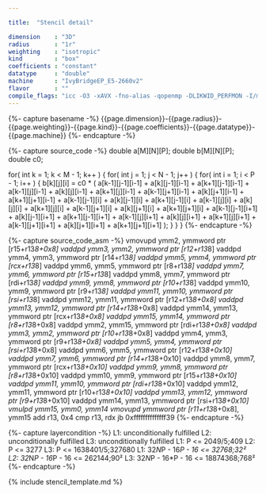 ```yaml
---

title:  "Stencil detail"

dimension    : "3D"
radius       : "1r"
weighting    : "isotropic"
kind         : "box"
coefficients : "constant"
datatype     : "double"
machine      : "IvyBridgeEP_E5-2660v2"
flavor       : ""
compile_flags: "icc -O3 -xAVX -fno-alias -qopenmp -DLIKWID_PERFMON -I/mnt/opt/likwid-4.3.2/include -L/mnt/opt/likwid-4.3.2/lib -I./stempel/stempel/headers/ ./stempel/headers/timing.c ./stempel/headers/dummy.c solar_compilable.c -o stencil -llikwid"
---
```


{%- capture basename -%}
{{page.dimension}}-{{page.radius}}-{{page.weighting}}-{{page.kind}}-{{page.coefficients}}-{{page.datatype}}-{{page.machine}}
{%- endcapture -%}

{%- capture source_code -%}
double a[M][N][P];
double b[M][N][P];
double c0;

for( int k = 1; k < M - 1; k++ ) {
  for( int j = 1; j < N - 1; j++ ) {
    for( int i = 1; i < P - 1; i++ ) {
      b[k][j][i] = c0 *
        ( a[k-1][j-1][i-1] + a[k][j-1][i-1]   + a[k+1][j-1][i-1]
        + a[k-1][j][i-1]   + a[k][j][i-1]     + a[k+1][j][i-1]
        + a[k-1][j+1][i-1] + a[k][j+1][i-1]   + a[k+1][j+1][i-1]
        + a[k-1][j-1][i]   + a[k][j-1][i]     + a[k+1][j-1][i]
        + a[k-1][j][i]     + a[k][j][i]       + a[k+1][j][i]
        + a[k-1][j+1][i]   + a[k][j+1][i]     + a[k+1][j+1][i]
        + a[k-1][j-1][i+1] + a[k][j-1][i+1]   + a[k+1][j-1][i+1]
        + a[k-1][j][i+1]   + a[k][j][i+1]     + a[k+1][j][i+1]
        + a[k-1][j+1][i+1] + a[k][j+1][i+1]   + a[k+1][j+1][i+1] );
    }
  }
}
{%- endcapture -%}

{%- capture source_code_asm -%}
vmovupd ymm2, ymmword ptr [r15+r13*8+0x8]
vaddpd ymm3, ymm2, ymmword ptr [r12+r13*8]
vaddpd ymm4, ymm3, ymmword ptr [r14+r13*8]
vaddpd ymm5, ymm4, ymmword ptr [rcx+r13*8]
vaddpd ymm6, ymm5, ymmword ptr [r8+r13*8]
vaddpd ymm7, ymm6, ymmword ptr [r15+r13*8]
vaddpd ymm8, ymm7, ymmword ptr [rdi+r13*8]
vaddpd ymm9, ymm8, ymmword ptr [r10+r13*8]
vaddpd ymm10, ymm9, ymmword ptr [r9+r13*8]
vaddpd ymm11, ymm10, ymmword ptr [rsi+r13*8]
vaddpd ymm12, ymm11, ymmword ptr [r12+r13*8+0x8]
vaddpd ymm13, ymm12, ymmword ptr [r14+r13*8+0x8]
vaddpd ymm14, ymm13, ymmword ptr [rcx+r13*8+0x8]
vaddpd ymm15, ymm14, ymmword ptr [r8+r13*8+0x8]
vaddpd ymm2, ymm15, ymmword ptr [rdi+r13*8+0x8]
vaddpd ymm3, ymm2, ymmword ptr [r10+r13*8+0x8]
vaddpd ymm4, ymm3, ymmword ptr [r9+r13*8+0x8]
vaddpd ymm5, ymm4, ymmword ptr [rsi+r13*8+0x8]
vaddpd ymm6, ymm5, ymmword ptr [r12+r13*8+0x10]
vaddpd ymm7, ymm6, ymmword ptr [r14+r13*8+0x10]
vaddpd ymm8, ymm7, ymmword ptr [rcx+r13*8+0x10]
vaddpd ymm9, ymm8, ymmword ptr [r8+r13*8+0x10]
vaddpd ymm10, ymm9, ymmword ptr [r15+r13*8+0x10]
vaddpd ymm11, ymm10, ymmword ptr [rdi+r13*8+0x10]
vaddpd ymm12, ymm11, ymmword ptr [r10+r13*8+0x10]
vaddpd ymm13, ymm12, ymmword ptr [r9+r13*8+0x10]
vaddpd ymm14, ymm13, ymmword ptr [rsi+r13*8+0x10]
vmulpd ymm15, ymm0, ymm14
vmovupd ymmword ptr [r11+r13*8+0x8], ymm15
add r13, 0x4
cmp r13, rdx
jb 0xffffffffffffff39
{%- endcapture -%}

{%- capture layercondition -%}
L1: unconditionally fulfilled
L2: unconditionally fulfilled
L3: unconditionally fulfilled
L1: P <= 2049/5;409
L2: P <= 3277
L3: P <= 1638401/5;327680
L1: 32*N*P - 16*P - 16 <= 32768;32²
L2: 32*N*P - 16*P - 16 <= 262144;90²
L3: 32*N*P - 16*P - 16 <= 18874368;768²
{%- endcapture -%}

{% include stencil_template.md %}

